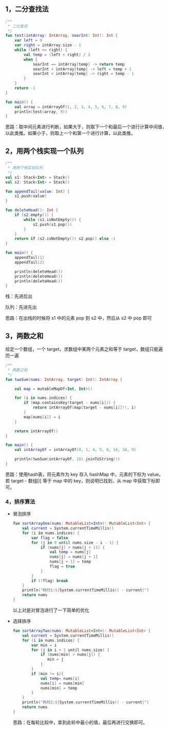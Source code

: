 ## 1，二分查找法

```kotlin
/**
 * 二分查找
 */
fun test(intArray: IntArray, searInt: Int): Int {
    var left = 0
    var right = intArray.size - 1
    while (left <= right) {
        val temp = (left + right) / 2
        when {
            searInt == intArray[temp] -> return temp
            searInt > intArray[temp] -> left = temp + 1
            searInt < intArray[temp] -> right = temp - 1
        }
    }
    return -1
}

fun main() {
    val array = intArrayOf(1, 2, 3, 4, 5, 6, 7, 8, 9)
    println(test(array, 9))
}
```

思路：取中间元素进行判断，如果大于，则取下一个和最后一个进行计算中间值，以此类推。如果小于，则取上一个和第一个进行计算，以此类推。

## 2，用两个栈实现一个队列

```kotlin
/**
 * 用两个栈实现队列
 */
val s1: Stack<Int> = Stack()
val s2: Stack<Int> = Stack()

fun appendTail(value: Int) {
    s1.push(value)
}

fun deleteHead(): Int {
    if (s2.empty()) {
        while (s1.isNotEmpty()) {
            s2.push(s1.pop())
        }
    }
    return if (s2.isNotEmpty()) s2.pop() else -1
}

fun main() {
    appendTail(1)
    appendTail(2)

    println(deleteHead())
    println(deleteHead())
    println(deleteHead())
}
```

栈：先进后出

队列：先进先出

思路：在出栈的时候将 s1 中的元素 pop 到 s2 中，然后从 s2 中 pop 即可

## 3，两数之和

给定一个数组，一个 target，求数组中某两个元素之和等于 target，数组只能遍历一遍

```kotlin
/**
 * 两数之和
 */
fun twoSum(nums: IntArray, target: Int): IntArray {

    val map = mutableMapOf<Int, Int>()

    for (i in nums.indices) {
        if (map.containsKey(target - nums[i])) {
            return intArrayOf(map[target - nums[i]]!!, i)
        }
        map[nums[i]] = i
    }

    return intArrayOf()
}

fun main() {
    val intArrayOf = intArrayOf(0, 1, 4, 5, 8, 16, 34, 9)

    println(twoSum(intArrayOf, 10).joinToString())
}
```

思路：使用hash表，将元素作为 key 存入 hashMap 中，元素的下标为 value。若 target - 数组[i] 等于 map 中的 key，则说明已找到，从 map 中获取下标即可。

### 4，排序算法

- 冒泡排序

  ```kotlin
  fun sortArrayOne(nums: MutableList<Int>): MutableList<Int> {
      val current = System.currentTimeMillis()
      for (i in nums.indices) {
          var flag = false
          for (j in 0 until nums.size - i - 1) {
              if (nums[j] > nums[j + 1]) {
                  val temp = nums[j]
                  nums[j] = nums[j + 1]
                  nums[j + 1] = temp
                  flag = true
              }
          }
          if (!flag) break
      }
      println("耗时1:${System.currentTimeMillis() - current}")
      return nums
  }
  ```
  
  以上对是对冒泡进行了一下简单的优化
  
- 选择排序

  ```kotlin
  fun sortArrayTwo(nums: MutableList<Int>): MutableList<Int> {
      val current = System.currentTimeMillis()
      for (i in nums.indices) {
          var min = i
          for (j in i + 1 until nums.size) {
              if (nums[min] > nums[j]) {
                 min = j
              }
          }
          if (min != i){
              val temp= nums[i]
              nums[i] = nums[min]
              nums[min] = temp
          }
      }
      println("耗时2:${System.currentTimeMillis() - current}")
      return nums
  }
  ```

  思路：在每轮比较中，拿到此轮中最小的值，最后再进行交换即可。











